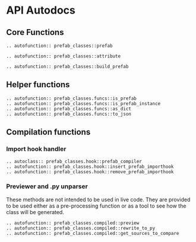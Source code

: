 # API Autodocs #

## Core Functions ##

```{eval-rst}
.. autofunction:: prefab_classes::prefab
```

```{eval-rst}
.. autofunction:: prefab_classes::attribute
```

```{eval-rst}
.. autofunction:: prefab_classes::build_prefab
```

## Helper functions ##

```{eval-rst}
.. autofunction:: prefab_classes.funcs::is_prefab
.. autofunction:: prefab_classes.funcs::is_prefab_instance
.. autofunction:: prefab_classes.funcs::as_dict
.. autofunction:: prefab_classes.funcs::to_json
```

## Compilation functions ##

### Import hook handler ###

```{eval-rst}
.. autoclass:: prefab_classes.hook::prefab_compiler
.. autofunction:: prefab_classes.hook::insert_prefab_importhook
.. autofunction:: prefab_classes.hook::remove_prefab_importhook
```

### Previewer and .py unparser ###

These methods are not intended to be used in live code.
They are provided to be used either as a pre-processing 
function or as a tool to see how the class will be 
generated.

```{eval-rst}
.. autofunction:: prefab_classes.compiled::preview
.. autofunction:: prefab_classes.compiled::rewrite_to_py
.. autofunction:: prefab_classes.compiled::get_sources_to_compare
```
